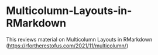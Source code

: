 # Multicolumn-Layouts-in-RMarkdown
This reviews material on Multicolumn Layouts in RMarkdown (https://rfortherestofus.com/2021/11/multicolumn/)
